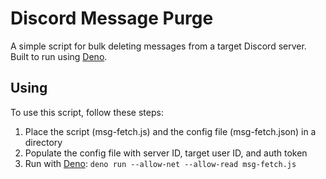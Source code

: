# Discord Message Purge

A simple script for bulk deleting messages from a target Discord server.  
Built to run using [Deno](https://deno.land).

## Using

To use this script, follow these steps:

1. Place the script (msg-fetch.js) and the config file (msg-fetch.json) in a directory
2. Populate the config file with server ID, target user ID, and auth token
3. Run with [Deno](https://deno.land):
```deno run --allow-net --allow-read msg-fetch.js```
